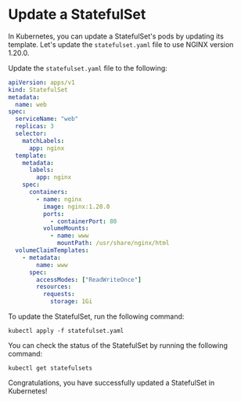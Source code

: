 # Update a StatefulSet

In Kubernetes, you can update a StatefulSet's pods by updating its template. Let's update the `statefulset.yaml` file to use NGINX version 1.20.0.

Update the `statefulset.yaml` file to the following:

```yaml
apiVersion: apps/v1
kind: StatefulSet
metadata:
  name: web
spec:
  serviceName: "web"
  replicas: 3
  selector:
    matchLabels:
      app: nginx
  template:
    metadata:
      labels:
        app: nginx
    spec:
      containers:
        - name: nginx
          image: nginx:1.20.0
          ports:
            - containerPort: 80
          volumeMounts:
            - name: www
              mountPath: /usr/share/nginx/html
  volumeClaimTemplates:
    - metadata:
        name: www
      spec:
        accessModes: ["ReadWriteOnce"]
        resources:
          requests:
            storage: 1Gi
```

To update the StatefulSet, run the following command:

```shell
kubectl apply -f statefulset.yaml
```

You can check the status of the StatefulSet by running the following command:

```shell
kubectl get statefulsets
```

Congratulations, you have successfully updated a StatefulSet in Kubernetes!
